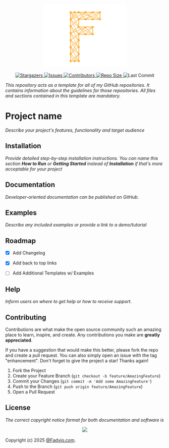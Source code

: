 <div align="center">
  <img alt="Logo" src="https://github.com/Fadyio/Fadyio.com/blob/main/public/static/logo.svg" height="200"/>
</div>

<p align="center">
  <a href="https://github.com/Fadyio/template-repo/stargazers">
    <img
      alt="Stargazers"
      src="https://img.shields.io/github/stars/Fadyio/template-repo?style=for-the-badge&logo=starship&color=c678dd&logoColor=d9e0ee&labelColor=282a36"
    />
  </a>
  <a href="https://github.com/Fadyio/template-repo/issues">
    <img
      alt="Issues"
      src="https://img.shields.io/github/issues/Fadyio/template-repo?style=for-the-badge&logo=gitbook&color=f0c062&logoColor=d9e0ee&labelColor=282a36"
    />
  </a>
  <a href="https://github.com/Fadyio/template-repo/contributors">
    <img
      alt="Contributors"
      src="https://img.shields.io/github/contributors/Fadyio/template-repo?style=for-the-badge&logo=opensourceinitiative&color=abcf84&logoColor=d9e0ee&labelColor=282a36"
    />
  </a>
    <a href="https://github.com/Fadyio/template-repo">
    <img src="https://img.shields.io/github/repo-size/Fadyio/template-repo?color=%23DDB6F2&label=SIZE&logo=codesandbox&style=for-the-badge&logoColor=D9E0EE&labelColor=302D41" alt="Repo Size">
  </a>

  <img src="https://img.shields.io/github/last-commit/Fadyio/template-repo?&style=for-the-badge&color=C9CBFF&logoColor=D9E0EE&labelColor=302D41" alt="Last Commit">
</p>

*This repository acts as a template for all of my GitHub repositories. It contains information about the guidelines for those repositories. All files and sections contained in this template are mandatory.*

# Project name

*Describe your project's features, functionality and target audience*

## Installation

*Provide detailed step-by-step installation instructions. You can name this section **How to Run** or **Getting Started** instead of **Installation** if that's more acceptable for your project*

## Documentation

*Developer-oriented documentation can be published on GitHub.*

## Examples

*Describe any included examples or provide a link to a demo/tutorial*

<!-- ROADMAP -->
## Roadmap

- [x] Add Changelog
- [x] Add back to top links
- [ ] Add Additional Templates w/ Examples


## Help

*Inform users on where to get help or how to receive support.*

<!-- CONTRIBUTING -->
## Contributing

Contributions are what make the open source community such an amazing place to learn, inspire, and create. Any contributions you make are **greatly appreciated**.

If you have a suggestion that would make this better, please fork the repo and create a pull request. You can also simply open an issue with the tag "enhancement".
Don't forget to give the project a star! Thanks again!

1. Fork the Project
2. Create your Feature Branch (`git checkout -b feature/AmazingFeature`)
3. Commit your Changes (`git commit -m 'Add some AmazingFeature'`)
4. Push to the Branch (`git push origin feature/AmazingFeature`)
5. Open a Pull Request


## License

*The correct copyright notice format for both documentation and software is*

<p align="center"><a href="https://github.com/fadyio/template-repo/blob/main/LICENSE"><img src="https://img.shields.io/static/v1.svg?style=for-the-badge&label=License&message=Apache&logoColor=d9e0ee&colorA=363a4f&colorB=b7bdf8"/></a></p>

Copyright (c) 2025 [@Fadyio.com](https://fadyio.com).